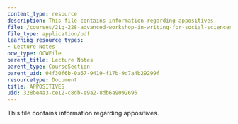 ```yaml
---
content_type: resource
description: This file contains information regarding appositives.
file: /courses/21g-228-advanced-workshop-in-writing-for-social-sciences-and-architecture-els-spring-2007/328be4a3ce12c8dbe9a28db6a9092695_MIT21G.228S07_sent_variety.pdf
file_type: application/pdf
learning_resource_types:
- Lecture Notes
ocw_type: OCWFile
parent_title: Lecture Notes
parent_type: CourseSection
parent_uid: 04f30f6b-0a67-9419-f17b-9d7a4b29299f
resourcetype: Document
title: APPOSITIVES
uid: 328be4a3-ce12-c8db-e9a2-8db6a9092695
---
```

This file contains information regarding appositives.

